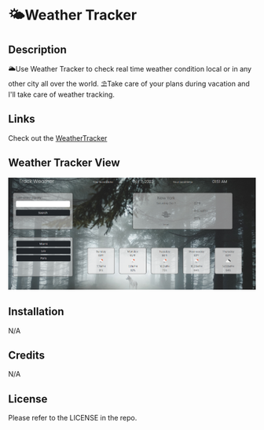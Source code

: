 # 🌤️Weather Tracker
## Description
🌥️Use Weather Tracker to check real time weather condition local or in any other city all over the world. ⛱️Take care of your plans during vacation and I'll take care of weather tracking.  

## Links
Check out the [WeatherTracker](https://oprokopieva382.github.io/WeatherDashboard/)

## Weather Tracker View
![webpage-screenshot](./assets/images/Screenshot.png)


## Installation

N/A

## Credits

N/A

## License

Please refer to the LICENSE in the repo.